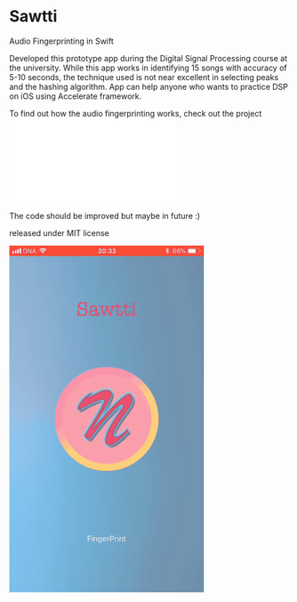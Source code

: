 # Sawtti
Audio Fingerprinting in Swift

Developed this prototype app during the Digital Signal Processing course at the university. While this app works in
identifying 15 songs with accuracy of 5-10 seconds, the technique used is not near excellent in selecting peaks and
the hashing algorithm. App can help anyone who wants to practice DSP on iOS using Accelerate framework.

To find out how the audio fingerprinting works, check out the project ![presentation](sawtti_presentation.pdf)

The code should be improved but maybe in future :)

released under MIT license

<img src="https://github.com/nour7/Sawtti/blob/master/sawtti_gif.gif" width="350">


 
